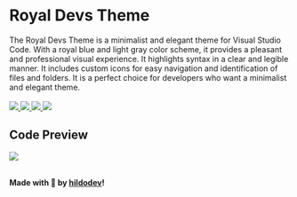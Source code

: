 # Royal Devs Theme
The Royal Devs Theme is a minimalist and elegant theme for Visual Studio Code. With a royal blue and light gray color scheme, it provides a pleasant and professional visual experience. It highlights syntax in a clear and legible manner. It includes custom icons for easy navigation and identification of files and folders. It is a perfect choice for developers who want a minimalist and elegant theme.
<br />
<br />
<a href="https://vscode.dev/theme/Hildebrando-Viana-Matos.royaldevstheme">
  <img src="https://img.shields.io/badge/preview%20in-vscode.dev-blue" />
</a>
<a href="https://marketplace.visualstudio.com/items?itemName=RoyalDevsTheme.royal-devs-theme">
  <img src="https://vsmarketplacebadges.dev/version/RoyalDevsTheme.royal-devs-theme.svg" />
</a>
<a href="https://marketplace.visualstudio.com/items?itemName=RoyalDevsTheme.royal-devs-theme">
  <img src="https://vsmarketplacebadges.dev/installs/RoyalDevsTheme.royal-devs-theme.svg" />
</a>
<a href="https://marketplace.visualstudio.com/items?itemName=RoyalDevsTheme.royal-devs-theme">
  <img src="https://vsmarketplacebadges.dev/rating/RoyalDevsTheme.royal-devs-theme.svg" />
</a>

## Code Preview
<img src="https://github.com/Hildebrando-Viana-Matos/royaldevstheme/preview/code.png" />

<br />
<br />

**Made with 💜 by <a href="https://marketplace.visualstudio.com/items?itemName=RoyalDevsTheme.royal-devs-theme">hildodev</a>!**
